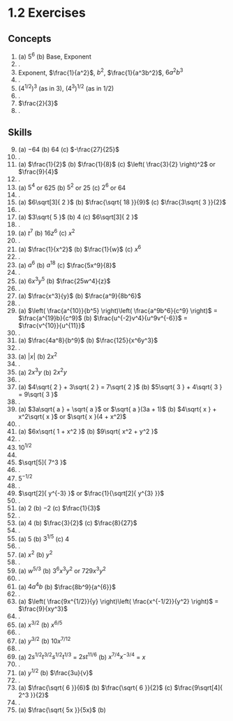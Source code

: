 # 1.2 Exercises

## Concepts

1. (a) $5^6$ (b) Base, Exponent
2. .
3. Exponent, $\frac{1}{a^2}$, $b^2$, $\frac{1}{a^3b^2}$, $6a^2b^{3}$
4. .
5. $(4^{1/2})^3$ (as in 3), $(4^3)^{1/2}$ (as in 1/2)
6. .
7. $\frac{2}{3}$
8. .

## Skills

9. (a) $-64$ (b) $64$ (c) $-\frac{27}{25}$
10. .
11. (a) $\frac{1}{2}$ (b) $\frac{1}{8}$ (c) $\left( \frac{3}{2} \right)^2$ or $\frac{9}{4}$
12. .
13. (a) $5^4$ or $625$ (b) $5^2$ or $25$ (c) $2^6$ or $64$
14. .
15. (a) $6\sqrt[3]{ 2 }$ (b) $\frac{\sqrt{ 18 }}{9}$ (c) $\frac{3\sqrt{ 3 }}{2}$
16. .
17. (a) $3\sqrt{ 5 }$ (b) $4$ (c) $6\sqrt[3]{ 2 }$
18. .
19. (a) $t^7$ (b) $16z^6$ (c) $x^2$
20. .
21. (a) $\frac{1}{x^2}$ (b) $\frac{1}{w}$ (c) $x^6$
22. .
23. (a) $a^6$ (b) $a^{18}$ (c) $\frac{5x^9}{8}$
24. .
25. (a) $6x^3y^5$ (b) $\frac{25w^4}{z}$
26. .
27. (a) $\frac{x^3}{y}$ (b) $\frac{a^9}{8b^6}$
28. .
29. (a) $\left( \frac{a^{10}}{b^5} \right)\left( \frac{a^9b^6}{c^9} \right)$ = $\frac{a^{19}b}{c^9}$ (b) $\frac{u^{-2}v^4}{u^9v^{-6}}$ = $\frac{v^{10}}{u^{11}}$
30. .
31. (a) $\frac{4a^8}{b^9}$ (b) $\frac{125}{x^6y^3}$
32. .
33. (a) $|x|$ (b) $2x^2$
34. .
35. (a) $2x^3y$ (b) $2x^2y$
36. .
37. (a) $4\sqrt{ 2 } + 3\sqrt{ 2 } = 7\sqrt{ 2 }$ (b) $5\sqrt{ 3 } + 4\sqrt{ 3 } = 9\sqrt{ 3 }$
38. .
39. (a) $3a\sqrt{ a } + \sqrt{ a }$ or $\sqrt{ a }(3a + 1)$ (b) $4\sqrt{ x } + x^2\sqrt{ x }$ or $\sqrt{ x }(4 + x^2)$
40. .
41. (a) $6x\sqrt{ 1 + x^2 }$ (b) $9\sqrt{ x^2 + y^2 }$
42. .
43. $10^{1/2}$
44. 
45. $\sqrt[5]{ 7^3 }$
46. .
47. $5^{-1/2}$
48. .
49. $\sqrt[2]{ y^{-3} }$ or $\frac{1}{\sqrt[2]{ y^{3} }}$
50. .
51. (a) $2$ (b) $-2$ (c) $\frac{1}{3}$
52. .
53. (a) $4$ (b) $\frac{3}{2}$ (c) $\frac{8}{27}$
54. .
55. (a) $5$ (b) $3^{1/5}$ (c) $4$
56. .
57. (a) $x^2$ (b) $y^2$
58. .
59. (a) $w^{5/3}$ (b) $3^6x^3y^2$ or $729x^3y^2$
60. .
61. (a) $4a^4b$ (b) $\frac{8b^9}{a^{6}}$
62. .
63. (a) $\left( \frac{9x^{1/2}}{y} \right)\left( \frac{x^{-1/2}}{y^2} \right)$ = $\frac{9}{xy^3}$
64. .
65. (a) $x^{3/2}$ (b) $x^{6/5}$
66. .
67. (a) $y^{3/2}$ (b) $10x^{7/12}$
68. .
69. (a) $2s^{1/2}t^{3/2}s^{1/2}t^{1/3}$ = $2st^{11/6}$ (b) $x^{7/4}x^{-3/4}$ = $x$
70. .
71. (a) $y^{1/2}$ (b) $\frac{3u}{v}$
72. .
73. (a) $\frac{\sqrt{ 6 }}{6}$ (b) $\frac{\sqrt{ 6 }}{2}$ (c) $\frac{9\sqrt[4]{ 2^3 }}{2}$
74. .
75. (a) $\frac{\sqrt{ 5x }}{5x}$ (b) 